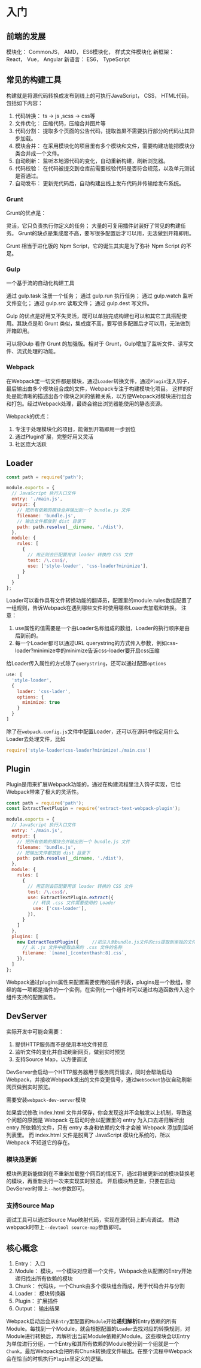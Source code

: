 # 入门
## 前端的发展

模块化： CommonJS， AMD， ES6模块化， 样式文件模块化
新框架： React， Vue， Angular
新语言： ES6， TypeScript

## 常见的构建工具

构建就是将源代码转换成发布到线上的可执行JavaScript， CSS， HTML代码，包括如下内容：
1. 代码转换： ts -> js  ,scss -> css等
2. 文件优化： 压缩代码，压缩合并图片等
3. 代码分割： 提取多个页面的公告代码，提取首屏不需要执行部分的代码让其异步加载。
4. 模块合并： 在采用模块化的项目里有多个模块和文件，需要构建功能把模块分类合并成一个文件。
5. 自动刷新： 监听本地源代码的变化，自动重新构建，刷新浏览器。
6. 代码校验： 在代码被提交到仓库前需要校验代码是否符合规范，以及单元测试是否通过。
7. 自动发布： 更新完代码后，自动构建出线上发布代码并传输给发布系统。


### Grunt
Grunt的优点是：

灵活，它只负责执行你定义的任务；
大量的可复用插件封装好了常见的构建任务。
Grunt的缺点是集成度不高，要写很多配置后才可以用，无法做到开箱即用。

Grunt 相当于进化版的 Npm Script，它的诞生其实是为了弥补 Npm Script 的不足。

### Gulp
一个基于流的自动化构建工具

通过 gulp.task 注册一个任务；
通过 gulp.run 执行任务；
通过 gulp.watch 监听文件变化；
通过 gulp.src 读取文件；
通过 gulp.dest 写文件。

Gulp 的优点是好用又不失灵活，既可以单独完成构建也可以和其它工具搭配使用。其缺点是和 Grunt 类似，集成度不高，要写很多配置后才可以用，无法做到开箱即用。

可以将Gulp 看作 Grunt 的加强版。相对于 Grunt，Gulp增加了监听文件、读写文件、流式处理的功能。

### Webpack

在Webpack里一切文件都是模块，通过`Loader`转换文件，通过`Plugin`注入钩子，最后输出由多个模块组合成的文件，Webpack专注于构建模块化项目。
这样的好处是能清晰的描述出各个模块之间的依赖关系，以方便Webpack对模块进行组合和打包。经过Webpack处理，最终会输出浏览器能使用的静态资源。

Webpack的优点：
1. 专注于处理模块化的项目，能做到开箱即用一步到位
2. 通过Plugin扩展，完整好用又灵活
3. 社区庞大活跃


## Loader

```js
const path = require('path');

module.exports = {
  // JavaScript 执行入口文件
  entry: './main.js',
  output: {
    // 把所有依赖的模块合并输出到一个 bundle.js 文件
    filename: 'bundle.js',
    // 输出文件都放到 dist 目录下
    path: path.resolve(__dirname, './dist'),
  },
  module: {
    rules: [
      {
        // 用正则去匹配要用该 loader 转换的 CSS 文件
        test: /\.css$/,
        use: ['style-loader', 'css-loader?minimize'],
      }
    ]
  }
};

```

Loader可以看作具有文件转换功能的翻译员，配置里的module.rules数组配置了一组规则，告诉Webpack在遇到哪些文件时使用哪些Loaer去加载和转换。
注意：
1. use属性的值需要是一个由Loader名称组成的数组，Loader的执行顺序是由后到前的。
2. 每一个Loader都可以通过URL querystring的方式传入参数，例如css-loader?minimize中的minimize告诉css-loader要开启css压缩

给Loader传入属性的方式除了`querystring`，还可以通过配置`options`

```js
use: [
  'style-loader',
  {
    loader: 'css-lader',
    options: {
      minimize: true
    }
  }
]
```

除了在`webpack.config.js`文件中配置Loader，还可以在源码中指定用什么Loader去处理文件，比如
```js
require('style-loader!css-loader?minimize!./main.css')
```

## Plugin
Plugin是用来扩展Webpack功能的，通过在构建流程里注入钩子实现，它给Webpack带来了极大的灵活性。

```js
const path = require('path');
const ExtractTextPlugin = require('extract-text-webpack-plugin');

module.exports = {
  // JavaScript 执行入口文件
  entry: './main.js',
  output: {
    // 把所有依赖的模块合并输出到一个 bundle.js 文件
    filename: 'bundle.js',
    // 把输出文件都放到 dist 目录下
    path: path.resolve(__dirname, './dist'),
  },
  module: {
    rules: [
      {
        // 用正则去匹配要用该 loader 转换的 CSS 文件
        test: /\.css$/,
        use: ExtractTextPlugin.extract({
          // 转换 .css 文件需要使用的 Loader
          use: ['css-loader'],
        }),
      }
    ]
  },
  plugins: [
    new ExtractTextPlugin({     //把注入到bundle.js文件的css提取到单独的文件
      // 从 .js 文件中提取出来的 .css 文件的名称
      filename: `[name]_[contenthash:8].css`,
    }),
  ]
};
```

Webpack通过plugins属性来配置需要使用的插件列表，plugins是一个数组，黎绵的每一项都是插件的一个实例，在实例化一个组件时可以通过构造函数传入这个组件支持的配置属性。

## DevServer
实际开发中可能会需要：
1. 提供HTTP服务而不是使用本地文件预览
2. 监听文件的变化并自动刷新网页，做到实时预览
3. 支持Source Map，以方便调试

DevServer会启动一个HTTP服务器用于服务网页请求，同时会帮助启动Webpack，并接收Webpack发出的文件变更信号，通过`WebSocket`协议自动刷新网页做到实时预览。

需要安装`webpack-dev-server`模块

如果尝试修改 index.html 文件并保存，你会发现这并不会触发以上机制，导致这个问题的原因是 Webpack 在启动时会以配置里的 entry 为入口去递归解析出 entry 所依赖的文件，只有 entry 本身和依赖的文件才会被 Webpack 添加到监听列表里。 而 index.html 文件是脱离了 JavaScript 模块化系统的，所以 Webpack 不知道它的存在。

### 模块热更新
模块热更新能做到在不重新加载整个网页的情况下，通过将被更新过的模块替换老的模块，再重新执行一次来实现实时预览。
开启模块热更新，只要在启动DevServer时带上`--hot`参数即可。

### 支持Source Map
调试工具可以通过Source Map映射代码，实现在源代码上断点调试。
启动webpack时带上`--devtool source-map`参数即可。

## 核心概念

1. Entry： 入口
2. Module： 模块，一个模块对应着一个文件，Webpack会从配置的Entry开始递归找出所有依赖的模块
3. Chunk： 代码块，一个Chunk由多个模块组合而成，用于代码合并与分割
4. Loader： 模块转换器
5. Plugin： 扩展插件
6. Output： 输出结果

Webpack启动后会从`Entry`里配置的`Module`开始**递归解析**Entry依赖的所有Module。每找到一个Module，就会根据配置的`Loader`去找对应的转换规则，对Module进行转换后，再解析出当前Module依赖的Module。这些模块会以Entry为单位进行分组，一个Entry和其所有依赖的Module被分到一个组就是一个`Chunk`，最后Webpack会把所有Chunk转换成文件输出。在整个流程中Webpack会在恰当的时机执行`Plugin`里定义的逻辑。



